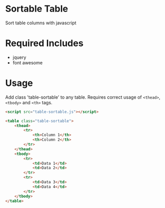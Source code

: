 # Sortable Table
Sort table columns with javascript

# Required Includes
- jquery
- font awesome

# Usage
Add class 'table-sortable' to any table. Requires correct usage of `<thead>`, `<tbody>` and `<th>` tags.

```html
<script src="table-sortable.js"></script>

<table class="table-sortable">
    <thead>
        <tr>
            <th>Column 1</th>
            <th>Column 2</th>
        </tr>
    </thead>
    <tbody>
        <tr>
            <td>Data 1</td>
            <td>Data 2</td>
        </tr>
        <tr>
            <td>Data 3</td>
            <td>Data 4</td>
        </tr>
    </tbody>
</table>
```


